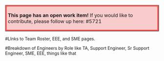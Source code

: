 <table border="1";bgcolor="#ffa7a7";>
<tr>
  <td style='border-style:solid;border-color:#f64e4e;background-color:#f9cccc;border-width:3pt; 
vertical-align:top;width:8in;padding:2.0pt 3.0pt 2.0pt 3.0pt'>  

<b> This page has an open work item! </b>
If you would like to contribute, please follow up here:
#5721
</td>
</tr>
</table>

#LInks to Team Roster, EEE, and SME pages.

#Breakdown of Engineers by Role like TA, Support Engineer, Sr Support Engineer, SME, EEE, things like that
